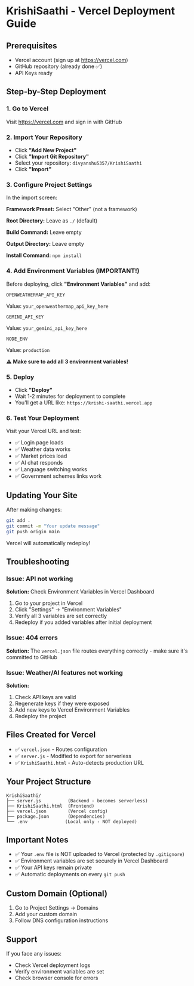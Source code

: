 # KrishiSaathi - Vercel Deployment Guide

## Prerequisites
- Vercel account (sign up at https://vercel.com)
- GitHub repository (already done ✅)
- API Keys ready

## Step-by-Step Deployment

### 1. Go to Vercel
Visit https://vercel.com and sign in with GitHub

### 2. Import Your Repository
- Click **"Add New Project"**
- Click **"Import Git Repository"**
- Select your repository: `divyanshu5357/KrishiSaathi`
- Click **"Import"**

### 3. Configure Project Settings
In the import screen:

**Framework Preset:** Select "Other" (not a framework)

**Root Directory:** Leave as `./` (default)

**Build Command:** Leave empty

**Output Directory:** Leave empty

**Install Command:** `npm install`

### 4. Add Environment Variables (IMPORTANT!)
Before deploying, click **"Environment Variables"** and add:

```
OPENWEATHERMAP_API_KEY
```
Value: `your_openweathermap_api_key_here`

```
GEMINI_API_KEY
```
Value: `your_gemini_api_key_here`

```
NODE_ENV
```
Value: `production`

**⚠️ Make sure to add all 3 environment variables!**

### 5. Deploy
- Click **"Deploy"**
- Wait 1-2 minutes for deployment to complete
- You'll get a URL like: `https://krishi-saathi.vercel.app`

### 6. Test Your Deployment
Visit your Vercel URL and test:
- ✅ Login page loads
- ✅ Weather data works
- ✅ Market prices load
- ✅ AI chat responds
- ✅ Language switching works
- ✅ Government schemes links work

## Updating Your Site
After making changes:
```bash
git add .
git commit -m "Your update message"
git push origin main
```
Vercel will automatically redeploy!

## Troubleshooting

### Issue: API not working
**Solution:** Check Environment Variables in Vercel Dashboard
1. Go to your project in Vercel
2. Click "Settings" → "Environment Variables"
3. Verify all 3 variables are set correctly
4. Redeploy if you added variables after initial deployment

### Issue: 404 errors
**Solution:** The `vercel.json` file routes everything correctly - make sure it's committed to GitHub

### Issue: Weather/AI features not working
**Solution:** 
1. Check API keys are valid
2. Regenerate keys if they were exposed
3. Add new keys to Vercel Environment Variables
4. Redeploy the project

## Files Created for Vercel
- ✅ `vercel.json` - Routes configuration
- ✅ `server.js` - Modified to export for serverless
- ✅ `KrishiSaathi.html` - Auto-detects production URL

## Your Project Structure
```
KrishiSaathi/
├── server.js          (Backend - becomes serverless)
├── KrishiSaathi.html  (Frontend)
├── vercel.json        (Vercel config)
├── package.json       (Dependencies)
└── .env              (Local only - NOT deployed)
```

## Important Notes
- ✅ Your `.env` file is NOT uploaded to Vercel (protected by `.gitignore`)
- ✅ Environment variables are set securely in Vercel Dashboard
- ✅ Your API keys remain private
- ✅ Automatic deployments on every `git push`

## Custom Domain (Optional)
1. Go to Project Settings → Domains
2. Add your custom domain
3. Follow DNS configuration instructions

## Support
If you face any issues:
- Check Vercel deployment logs
- Verify environment variables are set
- Check browser console for errors
